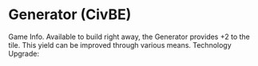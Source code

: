 # Generator (CivBE)

Game Info.
Available to build right away, the Generator provides +2 to the tile. This yield can be improved through various means.
Technology Upgrade: